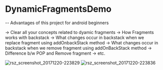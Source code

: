 # DynamicFragmentsDemo

-- Advantages of this project for android beginners

-> Clear all your concepts related to dyamic fragments
-> How Fragments works with backstack
-> What changes occur in backstack when we replace fragment using addOnbackStack method
-> What changes occur in backstack when we remove fragment using addOnBackStack method
-> Difference b/w POP and Remove fragment 
-> etc.

![rsz_screenshot_20171220-223829](https://user-images.githubusercontent.com/22626350/34274102-f865d5c0-e6b8-11e7-9a20-dac93fd9f18d.png)
![rsz_screenshot_20171220-223836](https://user-images.githubusercontent.com/22626350/34274106-fb1fea08-e6b8-11e7-90ac-be5614978e74.png)
